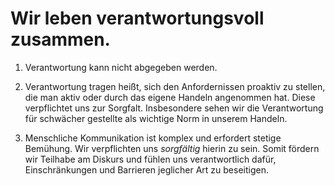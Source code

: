 ﻿<!---
   NAME - The NAME of this project is:
ethos

  FILE - The FILENAME of the current file is:
/v6a5.md

  CREATION - This project was CREATED on:
2017-01-28-16:15:00 UTC

  MODIFICATION - This project was last MODIFIED on:
2017-01-28-16:15:00 UTC

  VERSION - The current VERSION of this project is:
<git-commit-hash>-2017-01-28-16:15:00 UTC

  CREATOR(S) - This project was CREATED by:
Michael Czechowski, Martin Maga

  CONTACT - You can CONTACT the creator(s) or developer(s) of this project at:
E-Mail: mail@martinmaga.de

  COPYRIGHT - The COPYRIGHT holder of this project is:
COPYRIGHT (c) 2016 Martin Maga

  LICENSE - This project is LICENSED under the following license:
Martin Maga 2016 CC BY-SA 4.0 https://creativecommons.org

  SUBFILE – This is a SUBFILE! For more INFORMATION on this project go to:
/README.md
--->

# Wir leben verantwortungsvoll zusammen.

1. Verantwortung kann nicht abgegeben werden.

2. Verantwortung tragen heißt, sich den Anfordernissen proaktiv zu stellen, die man aktiv oder durch das eigene Handeln angenommen hat. Diese verpflichtet uns zur Sorgfalt. Insbesondere sehen wir die Verantwortung für schwächer gestellte als wichtige Norm in unserem Handeln.

3. Menschliche Kommunikation ist komplex und erfordert stetige Bemühung. Wir verpflichten uns *sorgfältig* hierin zu sein. Somit fördern wir Teilhabe am Diskurs und fühlen uns verantwortlich dafür, Einschränkungen und Barrieren jeglicher Art zu beseitigen.
